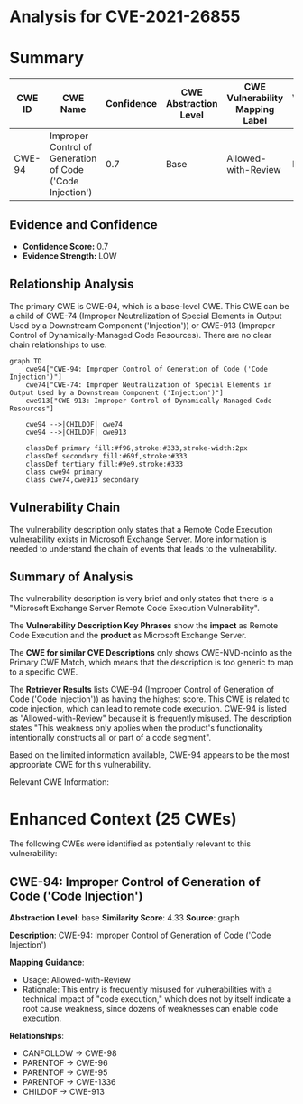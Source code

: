# Analysis for CVE-2021-26855

# Summary
| CWE ID | CWE Name | Confidence | CWE Abstraction Level | CWE Vulnerability Mapping Label | CWE-Vulnerability Mapping Notes |
|---|---|---|---|---|---|
| CWE-94 | Improper Control of Generation of Code ('Code Injection') | 0.7 | Base | Allowed-with-Review | Primary CWE |

## Evidence and Confidence

*   **Confidence Score:** 0.7
*   **Evidence Strength:** LOW

## Relationship Analysis
The primary CWE is CWE-94, which is a base-level CWE. This CWE can be a child of CWE-74 (Improper Neutralization of Special Elements in Output Used by a Downstream Component ('Injection')) or CWE-913 (Improper Control of Dynamically-Managed Code Resources). There are no clear chain relationships to use.

```mermaid
graph TD
    cwe94["CWE-94: Improper Control of Generation of Code ('Code Injection')"]
    cwe74["CWE-74: Improper Neutralization of Special Elements in Output Used by a Downstream Component ('Injection')"]
    cwe913["CWE-913: Improper Control of Dynamically-Managed Code Resources"]

    cwe94 -->|CHILDOF| cwe74
    cwe94 -->|CHILDOF| cwe913

    classDef primary fill:#f96,stroke:#333,stroke-width:2px
    classDef secondary fill:#69f,stroke:#333
    classDef tertiary fill:#9e9,stroke:#333
    class cwe94 primary
    class cwe74,cwe913 secondary
```

## Vulnerability Chain
The vulnerability description only states that a Remote Code Execution vulnerability exists in Microsoft Exchange Server. More information is needed to understand the chain of events that leads to the vulnerability.

## Summary of Analysis
The vulnerability description is very brief and only states that there is a "Microsoft Exchange Server Remote Code Execution Vulnerability".

The **Vulnerability Description Key Phrases** show the **impact** as Remote Code Execution and the **product** as Microsoft Exchange Server.

The **CWE for similar CVE Descriptions** only shows CWE-NVD-noinfo as the Primary CWE Match, which means that the description is too generic to map to a specific CWE.

The **Retriever Results** lists CWE-94 (Improper Control of Generation of Code ('Code Injection')) as having the highest score. This CWE is related to code injection, which can lead to remote code execution. CWE-94 is listed as "Allowed-with-Review" because it is frequently misused. The description states "This weakness only applies when the product's functionality intentionally constructs all or part of a code segment".

Based on the limited information available, CWE-94 appears to be the most appropriate CWE for this vulnerability.

Relevant CWE Information:
# Enhanced Context (25 CWEs)
The following CWEs were identified as potentially relevant to this vulnerability:

## CWE-94: Improper Control of Generation of Code ('Code Injection')
**Abstraction Level**: base
**Similarity Score**: 4.33
**Source**: graph

**Description**:
CWE-94: Improper Control of Generation of Code ('Code Injection')

**Mapping Guidance**:
- Usage: Allowed-with-Review
- Rationale: This entry is frequently misused for vulnerabilities with a technical impact of "code execution," which does not by itself indicate a root cause weakness, since dozens of weaknesses can enable code execution.

**Relationships**:
- CANFOLLOW -> CWE-98
- PARENTOF -> CWE-96
- PARENTOF -> CWE-95
- PARENTOF -> CWE-1336
- CHILDOF -> CWE-913